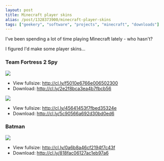 ```yaml
---
layout: post
title: Minecraft player skins
alias: /post/1328373900/minecraft-player-skins
tags: ["geekery", "software", "projects", "minecraft", "downloads"]
---
```


I've been spending a lot of time playing Minecraft lately - who hasn't?

I figured I'd make some player skins...

### Team Fortress 2 Spy

<img src="http://cl.ly/f5010e6766e006502300/content"/>

- View fullsize: <a href="http://cl.ly/f5010e6766e006502300" target="_blank">http://cl.ly/f5010e6766e006502300</a>
- Download: <a href="http://cl.ly/2e2f8bca3ea4b7fbcb56" target="_blank">http://cl.ly/2e2f8bca3ea4b7fbcb56</a>

<img src="http://cl.ly/45641453f7fbed35324e/content"/>

- View fullsize: <a href="http://cl.ly/45641453f7fbed35324e" target="_blank">http://cl.ly/45641453f7fbed35324e</a>
- Download: <a href="http://cl.ly/5c90566a692d30bd0ed6" target="_blank">http://cl.ly/5c90566a692d30bd0ed6</a>



### Batman

<img src="http://cl.ly/0a6b8a46cf2194f7c43f/content"/>

- View fullsize: <a href="http://cl.ly/0a6b8a46cf2194f7c43f" target="_blank">http://cl.ly/0a6b8a46cf2194f7c43f</a>
- Download: <a href="http://cl.ly/818fac06127ac1eb97a6" target="_blank">http://cl.ly/818fac06127ac1eb97a6</a>
